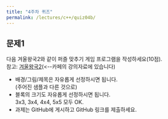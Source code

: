 ```yaml
---
title: "4주차 퀴즈"
permalink: /lectures/c++/quiz04b/
---
```


## 문제1
다음 겨울왕국2와 같이 퍼즐 맞추기 게임 프로그램을 작성하세요(10점).<br />
참고: [겨울왕국2](https://cafe.naver.com/bangtal/13)(<--카페의 강의자료에 있습니다)
- 배경/그림/제목은 자유롭게 선정하시면 됩니다.<br />
  (주어진 샘플과 다른 것으로)
- 블록의 크기도 자유롭게 선정하시면 됩니다.<br />
   3x3, 3x4, 4x4, 5x5 모두 OK.
- 과제는 GitHub에 게시하고 GitHub 링크를 제출하세요.
